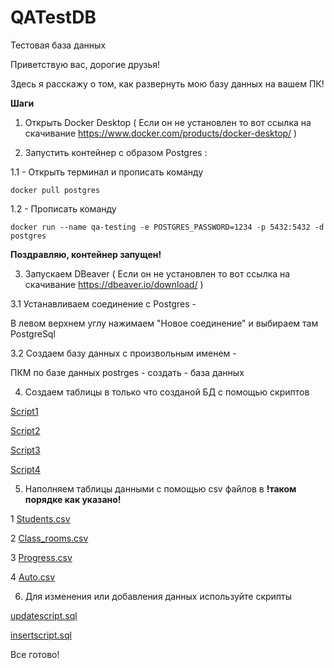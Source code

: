 # QATestDB
Тестовая база данных

Приветствую вас, дорогие друзья! 

Здесь я расскажу о том, как развернуть мою базу данных на вашем ПК!

**Шаги**

1. Открыть Docker Desktop ( Если он не установлен то вот ссылка на скачивание https://www.docker.com/products/docker-desktop/ )

2. Запустить контейнер с образом Postgres :

1.1 - Открыть терминал и прописать команду 

`docker pull postgres`

1.2 - Прописать команду 

`docker run --name qa-testing -e POSTGRES_PASSWORD=1234 -p 5432:5432 -d postgres`

**Поздравляю, контейнер запущен!**


3. Запускаем DBeaver ( Если он не установлен то вот ссылка на скачивание https://dbeaver.io/download/ )

3.1 Устанавливаем соединение с Postgres - 

В левом верхнем углу нажимаем "Новое соединение" и выбираем там PostgreSql

3.2 Создаем базу данных с произвольным именем - 

ПКМ по базе данных postrges - создать - база данных

4. Создаем таблицы в только что созданой БД с помощью скриптов 

[Script1](https://github.com/ICYWHISP/QATestDB/blob/bcf8f511767af3b6558d5a6faaedad98189c9d3f/Script1.sql)

[Script2](https://github.com/ICYWHISP/QATestDB/blob/bcf8f511767af3b6558d5a6faaedad98189c9d3f/Script2.sql)

[Script3](https://github.com/ICYWHISP/QATestDB/blob/bcf8f511767af3b6558d5a6faaedad98189c9d3f/Script3.sql)

[Script4](https://github.com/ICYWHISP/QATestDB/blob/bcf8f511767af3b6558d5a6faaedad98189c9d3f/script4.sql)



5. Наполняем таблицы данными с помощью csv файлов в **!таком порядке как указано!** 

1 [Students.csv](https://github.com/ICYWHISP/QATestDB/blob/bcf8f511767af3b6558d5a6faaedad98189c9d3f/Students.csv)

2 [Class_rooms.csv](https://github.com/ICYWHISP/QATestDB/blob/bcf8f511767af3b6558d5a6faaedad98189c9d3f/Class_rooms.csv)

3 [Progress.csv](https://github.com/ICYWHISP/QATestDB/blob/bcf8f511767af3b6558d5a6faaedad98189c9d3f/Progress.csv)

4 [Auto.csv](https://github.com/ICYWHISP/QATestDB/blob/bcf8f511767af3b6558d5a6faaedad98189c9d3f/Auto.csv)



6. Для изменения или добавления данных используйте скрипты 

[updatescript.sql](https://github.com/ICYWHISP/QATestDB/blob/bcf8f511767af3b6558d5a6faaedad98189c9d3f/updatescript.sql)

[insertscript.sql](https://github.com/ICYWHISP/QATestDB/blob/bcf8f511767af3b6558d5a6faaedad98189c9d3f/insertscript.sql)



Все готово! 
